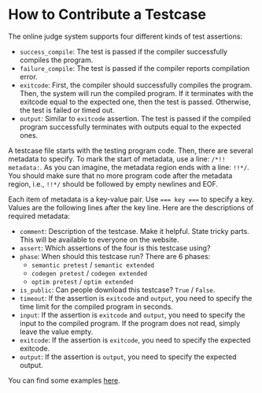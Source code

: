 # How to Contribute a Testcase

The online judge system supports four different kinds of test assertions:

* `success_compile`: The test is passed if the compiler successfully compiles the program.
* `failure_compile`: The test is passed if the compiler reports compilation error.
* `exitcode`: First, the compiler should successfully compiles the program. Then, the system will run the compiled program. If it terminates with the exitcode equal to the expected one, then the test is passed. Otherwise, the test is failed or timed out.
* `output`: Similar to `exitcode` assertion. The test is passed if the compiled program successfully terminates with outputs equal to the expected ones.

A testcase file starts with the testing program code. Then, there are several metadata to specify. To mark the start of metadata, use a line: `/*!! metadata:`. As you can imagine, the metadata region ends with a line: `!!*/`. You should make sure that no more program code after the metadata region, i.e., `!!*/` should be followed by empty newlines and EOF.

Each item of metadata is a key-value pair. Use `=== key ===` to specify a key. Values are the following lines after the key line. Here are the descriptions of required metadata:

* `comment`: Description of the testcase. Make it helpful. State tricky parts. This will be available to everyone on the website.
* `assert`: Which assertions of the four is this testcase using?
* `phase`: When should this testcase run? There are 6 phases:
    * `semantic pretest` / `semantic extended`
    * `codegen pretest` / `codegen extended`
    * `optim pretest` / `optim extended`
* `is_public`: Can people download this testcase? `True` / `False`.
* `timeout`: If the assertion is `exitcode` and `output`, you need to specify the time limit for the compiled program in seconds.
* `input`: If the assertion is `exitcode` and `output`, you need to specify the input to the compiled program. If the program does not read, simply leave the value empty.
* `exitcode`: If the assertion is `exitcode`, you need to specify the expected exitcode.
* `output`: If the assertion is `output`, you need to specify the expected output.

You can find some examples [here](https://github.com/abcdabcd987/acm-compiler-judge/tree/master/docs/demo_testcases).
